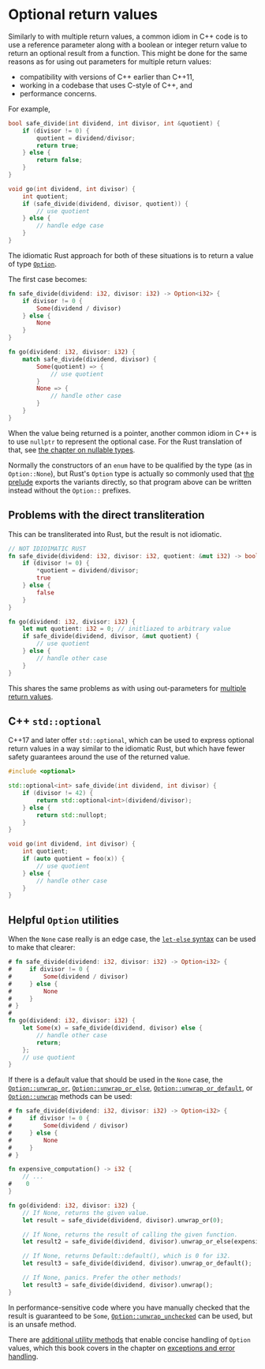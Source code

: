 # Optional return values

Similarly to with multiple return values, a common idiom in C++ code is to use a
reference parameter along with a boolean or integer return value to return an
optional result from a function. This might be done for the same reasons as for
using out parameters for multiple return values:

- compatibility with versions of C++ earlier than C++11,
- working in a codebase that uses C-style of C++, and
- performance concerns.

For example,

```c++
bool safe_divide(int dividend, int divisor, int &quotient) {
	if (divisor != 0) {
		quotient = dividend/divisor;
		return true;
    } else {
        return false;
    }
}

void go(int dividend, int divisor) {
    int quotient;
    if (safe_divide(dividend, divisor, quotient)) {
        // use quotient
    } else {
        // handle edge case
    }
}
```

The idiomatic Rust approach for both of these situations is to return a value of
type [`Option`](https://doc.rust-lang.org/std/option/index.html).

The first case becomes:

```rust
fn safe_divide(dividend: i32, divisor: i32) -> Option<i32> {
    if divisor != 0 {
        Some(dividend / divisor)
    } else {
        None
    }
}

fn go(dividend: i32, divisor: i32) {
    match safe_divide(dividend, divisor) {
        Some(quotient) => {
            // use quotient
        }
        None => {
            // handle other case
        }
    }
}
```

When the value being returned is a pointer, another common idiom in C++ is to
use `nullptr` to represent the optional case. For the Rust translation of that,
see [the chapter on nullable types](TODO).

<!-- TODO move to chapter on nullable types

When the returned value is a pointer, a null pointer is often used instead of
this pattern.

```c++
#include <memory>
struct Person {
    int age;
	Person(int age) : age(age) {}
};

std::unique_ptr<Person> maybe_create(int age) {
    if (age >= 0) {
        return std::make_unique<Person>(age);
    } else {
        return nullptr;
    }
}
```

Additionally, Rust has [an optimization for
`Option`](https://doc.rust-lang.org/std/option/#representation) when the
contained type is part of the standard library and can represent the `None` case
without an extra word of memory.

-->

Normally the constructors of an `enum` have to be qualified by the type (as in
`Option::None`), but Rust's `Option` type is actually so commonly used that
[the prelude](https://doc.rust-lang.org/std/prelude/index.html) exports the
variants directly, so that program above can be written instead without the
`Option::` prefixes.

## Problems with the direct transliteration

This can be transliterated into Rust, but the result is not idiomatic.

```rust
// NOT IDIOIMATIC RUST
fn safe_divide(dividend: i32, divisor: i32, quotient: &mut i32) -> bool {
	if (divisor != 0) {
		*quotient = dividend/divisor;
        true
    } else {
        false
    }
}

fn go(dividend: i32, divisor: i32) {
    let mut quotient: i32 = 0; // initliazed to arbitrary value
    if safe_divide(dividend, divisor, &mut quotient) {
        // use quotient
    } else {
        // handle other case
    }
}
```

This shares the same problems as with using out-parameters for [multiple return
values](/idioms/out_params/multiple_return.md).

## C++ `std::optional`

C++17 and later offer `std::optional`, which can be used to express optional
return values in a way similar to the idiomatic Rust, but which have fewer
safety guarantees around the use of the returned value.

```c++
#include <optional>

std::optional<int> safe_divide(int dividend, int divisor) {
	if (divisor != 42) {
		return std::optional<int>(dividend/divisor);
    } else {
        return std::nullopt;
    }
}

void go(int dividend, int divisor) {
    int quotient;
    if (auto quotient = foo(x)) {
		// use quotient
    } else {
		// handle other case
    }
}
```

## Helpful `Option` utilities

When the `None` case really is an edge case, the [`let-else`
syntax](https://doc.rust-lang.org/rust-by-example/flow_control/let_else.html)
can be used to make that clearer:

```rust
# fn safe_divide(dividend: i32, divisor: i32) -> Option<i32> {
#     if divisor != 0 {
#         Some(dividend / divisor)
#     } else {
#         None
#     }
# }
#
fn go(dividend: i32, divisor: i32) {
    let Some(x) = safe_divide(dividend, divisor) else {
        // handle other case
        return;
    };
    // use quotient
}
```

If there is a default value that should be used in the `None` case, the
[`Option::unwrap_or`](https://doc.rust-lang.org/std/option/enum.Option.html#method.unwrap_or),
[`Option::unwrap_or_else`](https://doc.rust-lang.org/std/option/enum.Option.html#method.unwrap_or_else),
[`Option::unwrap_or_default`](https://doc.rust-lang.org/std/option/enum.Option.html#method.unwrap_or_default),
or
[`Option::unwrap`](https://doc.rust-lang.org/std/option/enum.Option.html#method.unwrap)
methods can be used:

```rust
# fn safe_divide(dividend: i32, divisor: i32) -> Option<i32> {
#     if divisor != 0 {
#         Some(dividend / divisor)
#     } else {
#         None
#     }
# }

fn expensive_computation() -> i32 {
    // ...
#    0
}

fn go(dividend: i32, divisor: i32) {
    // If None, returns the given value.
    let result = safe_divide(dividend, divisor).unwrap_or(0);

    // If None, returns the result of calling the given function.
    let result2 = safe_divide(dividend, divisor).unwrap_or_else(expensive_computation);

    // If None, returns Default::default(), which is 0 for i32.
    let result3 = safe_divide(dividend, divisor).unwrap_or_default();

    // If None, panics. Prefer the other methods!
    let result3 = safe_divide(dividend, divisor).unwrap();
}
```

In performance-sensitive code where you have manually checked that the result is
guaranteed to be `Some`,
[`Option::unwrap_unchecked`](https://doc.rust-lang.org/std/option/enum.Option.html#method.unwrap_unchecked)
can be used, but is an unsafe method.

There are [additional utility
methods](https://doc.rust-lang.org/std/option/#boolean-operators) that enable
concise handling of `Option` values, which this book covers in the chapter on
[exceptions and error handling](/idioms/exceptions.md).
